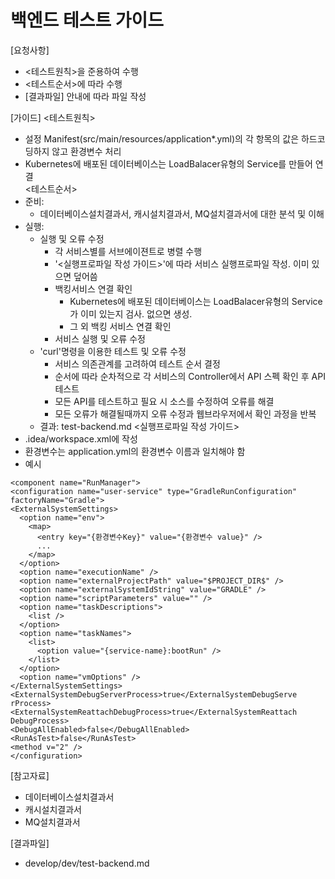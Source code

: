 # 백엔드 테스트 가이드 
  
[요청사항]  
- <테스트원칙>을 준용하여 수행
- <테스트순서>에 따라 수행
- [결과파일] 안내에 따라 파일 작성 

[가이드]
<테스트원칙>
- 설정 Manifest(src/main/resources/application*.yml)의 각 항목의 값은 하드코딩하지 않고 환경변수 처리 
- Kubernetes에 배포된 데이터베이스는 LoadBalacer유형의 Service를 만들어 연결   
<테스트순서>
- 준비:
  - 데이터베이스설치결과서, 캐시설치결과서, MQ설치결과서에 대한 분석 및 이해  
- 실행:
  - 실행 및 오류 수정
    - 각 서비스별를 서브에이젼트로 병렬 수행   
    - '<실행프로파일 작성 가이드>'에 따라 서비스 실행프로파일 작성. 이미 있으면 덮어씀 
    - 백킹서비스 연결 확인
      - Kubernetes에 배포된 데이터베이스는 LoadBalacer유형의 Service가 이미 있는지 검사. 없으면 생성. 
      - 그 외 백킹 서비스 연결 확인 
    - 서비스 실행 및 오류 수정 
  - 'curl'명령을 이용한 테스트 및 오류 수정
    - 서비스 의존관계를 고려하여 테스트 순서 결정 
    - 순서에 따라 순차적으로 각 서비스의 Controller에서 API 스펙 확인 후 API 테스트 
    - 모든 API를 테스트하고 필요 시 소스를 수정하여 오류를 해결  
    - 모든 오류가 해결될때까지 오류 수정과 웹브라우저에서 확인 과정을 반복  
  - 결과: test-backend.md
<실행프로파일 작성 가이드>
- .idea/workspace.xml에 작성
- 환경변수는 application.yml의 환경변수 이름과 일치해야 함 
- 예시
```
<component name="RunManager">
<configuration name="user-service" type="GradleRunConfiguration"       
factoryName="Gradle">
<ExternalSystemSettings>
  <option name="env">
	<map>
	  <entry key="{환경변수Key}" value="{환경변수 value}" />
	  ...
	</map>
  </option>
  <option name="executionName" />
  <option name="externalProjectPath" value="$PROJECT_DIR$" />        
  <option name="externalSystemIdString" value="GRADLE" />
  <option name="scriptParameters" value="" />
  <option name="taskDescriptions">
	<list />
  </option>
  <option name="taskNames">
	<list>
	  <option value="{service-name}:bootRun" />
	</list>
  </option>
  <option name="vmOptions" />
</ExternalSystemSettings>
<ExternalSystemDebugServerProcess>true</ExternalSystemDebugServe     
rProcess>
<ExternalSystemReattachDebugProcess>true</ExternalSystemReattach     
DebugProcess>
<DebugAllEnabled>false</DebugAllEnabled>
<RunAsTest>false</RunAsTest>
<method v="2" />
</configuration>
```

[참고자료]
- 데이터베이스설치결과서
- 캐시설치결과서
- MQ설치결과서
  
[결과파일]
- develop/dev/test-backend.md